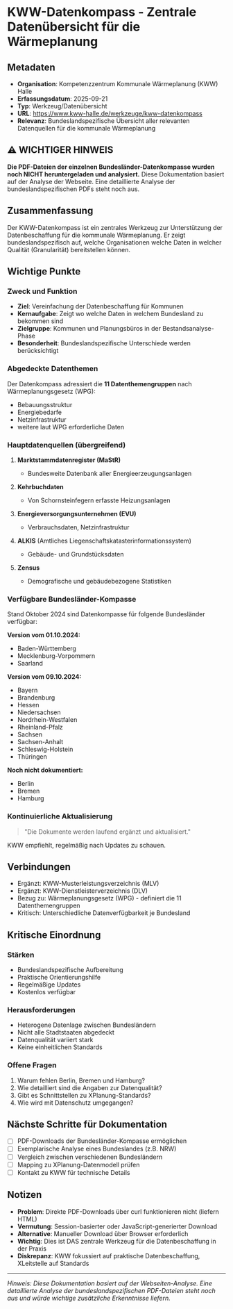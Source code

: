 # KWW-Datenkompass - Zentrale Datenübersicht für die Wärmeplanung

## Metadaten
- **Organisation**: Kompetenzzentrum Kommunale Wärmeplanung (KWW) Halle
- **Erfassungsdatum**: 2025-09-21
- **Typ**: Werkzeug/Datenübersicht
- **URL**: https://www.kww-halle.de/werkzeuge/kww-datenkompass
- **Relevanz**: Bundeslandspezifische Übersicht aller relevanten Datenquellen für die kommunale Wärmeplanung

## ⚠️ WICHTIGER HINWEIS
**Die PDF-Dateien der einzelnen Bundesländer-Datenkompasse wurden noch NICHT heruntergeladen und analysiert.** Diese Dokumentation basiert auf der Analyse der Webseite. Eine detaillierte Analyse der bundeslandspezifischen PDFs steht noch aus.

## Zusammenfassung
Der KWW-Datenkompass ist ein zentrales Werkzeug zur Unterstützung der Datenbeschaffung für die kommunale Wärmeplanung. Er zeigt bundeslandspezifisch auf, welche Organisationen welche Daten in welcher Qualität (Granularität) bereitstellen können.

## Wichtige Punkte

### Zweck und Funktion
- **Ziel**: Vereinfachung der Datenbeschaffung für Kommunen
- **Kernaufgabe**: Zeigt wo welche Daten in welchem Bundesland zu bekommen sind
- **Zielgruppe**: Kommunen und Planungsbüros in der Bestandsanalyse-Phase
- **Besonderheit**: Bundeslandspezifische Unterschiede werden berücksichtigt

### Abgedeckte Datenthemen
Der Datenkompass adressiert die **11 Datenthemengruppen** nach Wärmeplanungsgesetz (WPG):
- Bebauungsstruktur
- Energiebedarfe
- Netzinfrastruktur
- weitere laut WPG erforderliche Daten

### Hauptdatenquellen (übergreifend)
1. **Marktstammdatenregister (MaStR)**
   - Bundesweite Datenbank aller Energieerzeugungsanlagen
   
2. **Kehrbuchdaten**
   - Von Schornsteinfegern erfasste Heizungsanlagen
   
3. **Energieversorgungsunternehmen (EVU)**
   - Verbrauchsdaten, Netzinfrastruktur
   
4. **ALKIS** (Amtliches Liegenschaftskatasterinformationssystem)
   - Gebäude- und Grundstücksdaten
   
5. **Zensus**
   - Demografische und gebäudebezogene Statistiken

### Verfügbare Bundesländer-Kompasse
Stand Oktober 2024 sind Datenkompasse für folgende Bundesländer verfügbar:

**Version vom 01.10.2024:**
- Baden-Württemberg
- Mecklenburg-Vorpommern  
- Saarland

**Version vom 09.10.2024:**
- Bayern
- Brandenburg
- Hessen
- Niedersachsen
- Nordrhein-Westfalen
- Rheinland-Pfalz
- Sachsen
- Sachsen-Anhalt
- Schleswig-Holstein
- Thüringen

**Noch nicht dokumentiert:**
- Berlin
- Bremen
- Hamburg

### Kontinuierliche Aktualisierung
> "Die Dokumente werden laufend ergänzt und aktualisiert."

KWW empfiehlt, regelmäßig nach Updates zu schauen.

## Verbindungen
- Ergänzt: KWW-Musterleistungsverzeichnis (MLV)
- Ergänzt: KWW-Dienstleisterverzeichnis (DLV)
- Bezug zu: Wärmeplanungsgesetz (WPG) - definiert die 11 Datenthemengruppen
- Kritisch: Unterschiedliche Datenverfügbarkeit je Bundesland

## Kritische Einordnung

### Stärken
- Bundeslandspezifische Aufbereitung
- Praktische Orientierungshilfe
- Regelmäßige Updates
- Kostenlos verfügbar

### Herausforderungen
- Heterogene Datenlage zwischen Bundesländern
- Nicht alle Stadtstaaten abgedeckt
- Datenqualität variiert stark
- Keine einheitlichen Standards

### Offene Fragen
1. Warum fehlen Berlin, Bremen und Hamburg?
2. Wie detailliert sind die Angaben zur Datenqualität?
3. Gibt es Schnittstellen zu XPlanung-Standards?
4. Wie wird mit Datenschutz umgegangen?

## Nächste Schritte für Dokumentation
- [ ] PDF-Downloads der Bundesländer-Kompasse ermöglichen
- [ ] Exemplarische Analyse eines Bundeslandes (z.B. NRW)
- [ ] Vergleich zwischen verschiedenen Bundesländern
- [ ] Mapping zu XPlanung-Datenmodell prüfen
- [ ] Kontakt zu KWW für technische Details

## Notizen
- **Problem**: Direkte PDF-Downloads über curl funktionieren nicht (liefern HTML)
- **Vermutung**: Session-basierter oder JavaScript-generierter Download
- **Alternative**: Manueller Download über Browser erforderlich
- **Wichtig**: Dies ist DAS zentrale Werkzeug für die Datenbeschaffung in der Praxis
- **Diskrepanz**: KWW fokussiert auf praktische Datenbeschaffung, XLeitstelle auf Standards

---
*Hinweis: Diese Dokumentation basiert auf der Webseiten-Analyse. Eine detaillierte Analyse der bundeslandspezifischen PDF-Dateien steht noch aus und würde wichtige zusätzliche Erkenntnisse liefern.*